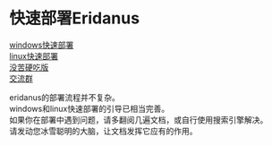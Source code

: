 # 快速部署Eridanus
[windows快速部署](/getting-started/windows.md)  
[linux快速部署](/getting-started/linux.md)  
[没苦硬吃版](/getting-started/glidthelily.md)  
[交流群](https://qm.qq.com/q/hjhSSnlBDi)  

eridanus的部署流程并不复杂。  
windows和linux快速部署的引导已相当完善。  
如果你在部署中遇到问题，请多翻阅几遍文档，或自行使用搜索引擎解决。  
请发动您冰雪聪明的大脑，让文档发挥它应有的作用。
